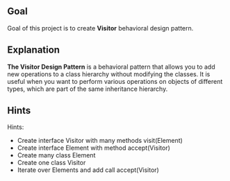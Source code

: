 ## Goal

Goal of this project is to create **Visitor** behavioral design pattern.

## Explanation

**The Visitor Design Pattern** is a behavioral pattern that allows you to add new operations to a class hierarchy without modifying the classes. It is useful when you want to perform various operations on objects of different types, which are part of the same inheritance hierarchy.

## Hints

Hints:
* Create interface Visitor with many methods visit(Element)
* Create interface Element with method accept(Visitor)
* Create many class Element
* Create one class Visitor
* Iterate over Elements and add call accept(Visitor)